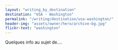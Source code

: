 ```yaml
---
layout: "writing_by_destination"
destination: "USA - Washington"
permalink: "/writing/destination/usa-washington/"
header-img: "assets/owner/hero/archive-bg.jpg"
flickr-text: "washington"
---
```


Quelques info au sujet de....